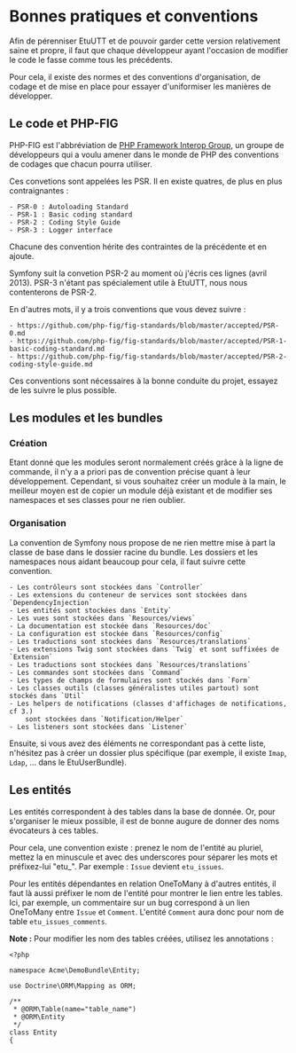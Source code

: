 Bonnes pratiques et conventions
===============================

Afin de pérenniser EtuUTT et de pouvoir garder cette version relativement saine
et propre, il faut que chaque développeur ayant l'occasion de modifier le code
le fasse comme tous les précédents.

Pour cela, il existe des normes et des conventions d'organisation, de codage et
de mise en place pour essayer d'uniformiser les manières de développer.

Le code et PHP-FIG
------------------

PHP-FIG est l'abbréviation de [PHP Framework Interop Group](http://www.php-fig.org),
un groupe de développeurs qui a voulu amener dans le monde de PHP des conventions de
codages que chacun pourra utiliser.

Ces convetions sont appelées les PSR. Il en existe quatres, de plus en plus
contraignantes :

	- PSR-0 : Autoloading Standard
	- PSR-1 : Basic coding standard
	- PSR-2 : Coding Style Guide
	- PSR-3 : Logger interface

Chacune des convention hérite des contraintes de la précédente et en ajoute.

Symfony suit la convetion PSR-2 au moment où j'écris ces lignes (avril 2013).
PSR-3 n'étant pas spécialement utile à EtuUTT, nous nous contenterons de PSR-2.

En d'autres mots, il y a trois conventions que vous devez suivre :

	- https://github.com/php-fig/fig-standards/blob/master/accepted/PSR-0.md
	- https://github.com/php-fig/fig-standards/blob/master/accepted/PSR-1-basic-coding-standard.md
	- https://github.com/php-fig/fig-standards/blob/master/accepted/PSR-2-coding-style-guide.md

Ces conventions sont nécessaires à la bonne conduite du projet, essayez de les suivre le plus
possible.

Les modules et les bundles
--------------------------

### Création

Etant donné que les modules seront normalement créés grâce à la ligne de commande,
il n'y a a priori pas de convention précise quant à leur développement. Cependant,
si vous souhaitez créer un module à la main, le meilleur moyen est de copier un
module déjà existant et de modifier ses namespaces et ses classes pour ne rien oublier.

### Organisation

La convention de Symfony nous propose de ne rien mettre mise à part la classe de base
dans le dossier racine du bundle. Les dossiers et les namespaces nous aidant beaucoup
pour cela, il faut suivre cette convention.

	- Les contrôleurs sont stockées dans `Controller`
	- Les extensions du conteneur de services sont stockées dans `DependencyInjection`
	- Les entités sont stockées dans `Entity`
	- Les vues sont stockées dans `Resources/views`
	- La documentation est stockée dans `Resources/doc`
	- La configuration est stockée dans `Resources/config`
	- Les traductions sont stockées dans `Resources/translations`
	- Les extensions Twig sont stockées dans `Twig` et sont suffixées de `Extension`
	- Les traductions sont stockées dans `Resources/translations`
    - Les commandes sont stockées dans `Command`
    - Les types de champs de formulaires sont stockés dans `Form`
    - Les classes outils (classes généralistes utiles partout) sont stockés dans `Util`
    - Les helpers de notifications (classes d'affichages de notifications, cf 3.)
        sont stockées dans `Notification/Helper`
    - Les listeners sont stockées dans `Listener`

Ensuite, si vous avez des éléments ne correspondant pas à cette liste, n'hésitez pas à
créer un dossier plus spécifique (par exemple, il existe `Imap`, `Ldap`, ... dans le
EtuUserBundle).

Les entités
-----------

Les entités correspondent à des tables dans la base de donnée. Or, pour s'organiser le
mieux possible, il est de bonne augure de donner des noms évocateurs à ces tables.

Pour cela, une convention existe : prenez le nom de l'entité au pluriel, mettez la en
minuscule et avec des underscores pour séparer les mots et préfixez-lui "etu_".
Par exemple : `Issue` devient `etu_issues`.

Pour les entités dépendantes en relation OneToMany à d'autres entités, il faut là aussi
préfixer le nom de l'entité pour montrer le lien entre les tables.
Ici, par exemple, un commentaire sur un bug correspond à un lien OneToMany entre
`Issue` et `Comment`. L'entité `Comment` aura donc pour nom de table `etu_issues_comments`.

**Note :** Pour modifier les nom des tables créées, utilisez les annotations :

	<?php

    namespace Acme\DemoBundle\Entity;

    use Doctrine\ORM\Mapping as ORM;

    /**
     * @ORM\Table(name="table_name")
     * @ORM\Entity
     */
    class Entity
    {

